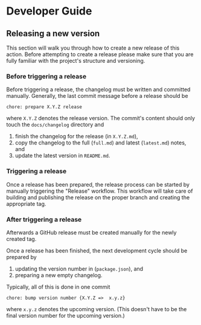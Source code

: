 # Developer Guide

## Releasing a new version

This section will walk you through how to create a new release of this action.
Before attempting to create a release please make sure that you are fully
familiar with the project's structure and versioning.

### Before triggering a release

Before triggering a release, the changelog must be written and committed
manually. Generally, the last commit message before a release should be

    chore: prepare X.Y.Z release

where `X.Y.Z` denotes the release version. The commit's content should only touch
the `docs/changelog` directory and

1. finish the changelog for the release (in `X.Y.Z.md`),
2. copy the changelog to the full (`full.md`) and latest (`latest.md`) notes, and
3. update the latest version in `README.md`.


### Triggering a release

Once a release has been prepared, the release process can be started by manually
triggering the "Release" workflow. This workflow will take care of building and
publishing the release on the proper branch and creating the appropriate tag.


### After triggering a release

Afterwards a GitHub release must be created manually for the newly created tag.

Once a release has been finished, the next development cycle should be
prepared by

1. updating the version number in (`package.json`), and
2. preparing a new empty changelog.

Typically, all of this is done in one commit

    chore: bump version number {X.Y.Z =>  x.y.z}

where `x.y.z` denotes the upcoming version. (This doesn't have to be the final
version number for the upcoming version.)